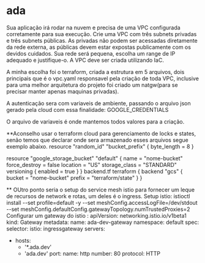 # ada

Sua aplicação irá rodar na nuvem e precisa de uma VPC configurada corretamente para sua execução.
Crie uma VPC com três subnets privadas e três subnets públicas. 
As privadas não podem ser acessadas diretamente da rede externa, as públicas devem estar expostas publicamente com os devidos cuidados.
Sua rede será pequena, escolha um range de IP adequado e justifique-o. A VPC deve ser criada utilizando IaC.

A minha escolha foi o terraform, criada a estrutura em 5 arquivos, dois principais que é o vpc.yaml responsavel pela criação de toda VPC, inclusive para 
uma melhor arquitetura do projeto foi criado um natgw(para se precisar manter apenas maquinas privadas).

A autenticação sera com variaveis de ambiente, passando o arquivo json gerado pela cloud com essa finalidade:
GOOGLE_CREDENTIALS

O arquivo de variaveis é onde mantemos todos valores para a criação.

**Aconselho usar o terraform cloud para gerenciamento de locks e states, senão temos que declarar onde sera armazenado esses arquivos segue exemplo abaixo.
resource "random_id" "bucket_prefix" {
byte_length = 8
}

resource "google_storage_bucket" "default" {
name          = "nome-bucket"
force_destroy = false
location      = "US"
storage_class = "STANDARD"
versioning {
enabled = true
}
}
backend.tf
terraform {
backend "gcs" {
bucket  = "nome-bucket"
prefix  = "terraform/state"
}
}

** OUtro ponto seria o setup do service mesh istio para fornecer um leque de recursos de network e rotas, um deles é o ingress.
Setup istio:
istioctl install --set profile=default -y --set meshConfig.accessLogFile=/dev/stdout --set meshConfig.defaultConfig.gatewayTopology.numTrustedProxies=2
Configurar um gateway do istio :
apiVersion: networking.istio.io/v1beta1
kind: Gateway
metadata:
name: ada-dev-gateway
namespace: default
spec:
selector:
istio: ingressgateway
servers:
- hosts:
    - '*.ada.dev'
    - 'ada.dev'
      port:
      name: http
      number: 80
      protocol: HTTP

